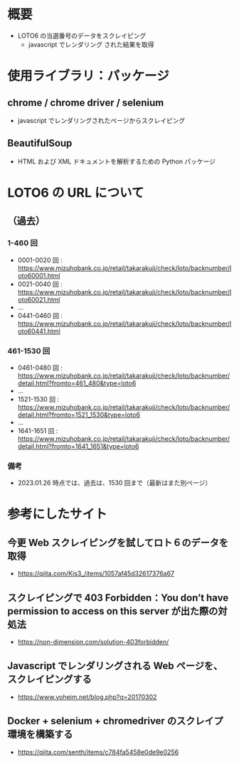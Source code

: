 # 概要

- LOTO6 の当選番号のデータをスクレイピング
  - javascript でレンダリング された結果を取得

# 使用ライブラリ：パッケージ

## chrome / chrome driver / selenium

- javascript でレンダリングされたページからスクレイピング

## BeautifulSoup

- HTML および XML ドキュメントを解析するための Python パッケージ

# LOTO6 の URL について

## （過去）

### 1-460 回

- 0001-0020 回 : https://www.mizuhobank.co.jp/retail/takarakuji/check/loto/backnumber/loto60001.html
- 0021-0040 回 : https://www.mizuhobank.co.jp/retail/takarakuji/check/loto/backnumber/loto60021.html
- ...
- 0441-0460 回 : https://www.mizuhobank.co.jp/retail/takarakuji/check/loto/backnumber/loto60441.html

### 461-1530 回

- 0461-0480 回 : https://www.mizuhobank.co.jp/retail/takarakuji/check/loto/backnumber/detail.html?fromto=461_480&type=loto6
- ...
- 1521-1530 回 : https://www.mizuhobank.co.jp/retail/takarakuji/check/loto/backnumber/detail.html?fromto=1521_1530&type=loto6
- ...
- 1641-1651 回 : https://www.mizuhobank.co.jp/retail/takarakuji/check/loto/backnumber/detail.html?fromto=1641_1651&type=loto6

### 備考

- 2023.01.26 時点では、過去は、1530 回まで（最新はまた別ページ）

# 参考にしたサイト

## 今更 Web スクレイピングを試してロト６のデータを取得

- https://qiita.com/Kis3_/items/1057af45d32617376a67

## スクレイピングで 403 Forbidden：You don’t have permission to access on this server が出た際の対処法

- https://non-dimension.com/solution-403forbidden/

## Javascript でレンダリングされる Web ページを、スクレイピングする

- https://www.yoheim.net/blog.php?q=20170302

## Docker + selenium + chromedriver のスクレイプ環境を構築する

- https://qiita.com/senth/items/c784fa5458e0de9e0256
